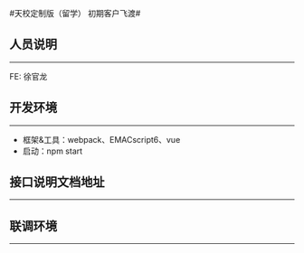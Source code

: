 

#天校定制版（留学） 初期客户飞渡#


## 人员说明
---
FE: 徐官龙  


## 开发环境
---
* 框架&工具：webpack、EMACscript6、vue
* 启动：npm start

## 接口说明文档地址
---

## 联调环境
---

